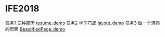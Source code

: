 # IFE2018
任务1 三种简历
 [resume_demo](https://levinharris.github.io/IFE2018/Resume/resume.html)
任务2 学习布局
 [layout_demo](https://levinharris.github.io/IFE2018/Layout/layout.html)
任务3 做一个漂亮的页面
 [BeautifiedPage_demo](https://levinharris.github.io/IFE2018/Beautifiedpage/beautifiedpage.html)   